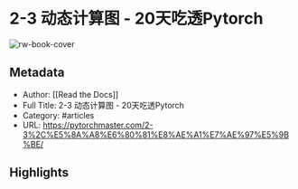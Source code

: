 # 2-3 动态计算图 - 20天吃透Pytorch

![rw-book-cover](https://readwise-assets.s3.amazonaws.com/static/images/article4.6bc1851654a0.png)

## Metadata
- Author: [[Read the Docs]]
- Full Title: 2-3 动态计算图 - 20天吃透Pytorch
- Category: #articles
- URL: https://pytorchmaster.com/2-3%2C%E5%8A%A8%E6%80%81%E8%AE%A1%E7%AE%97%E5%9B%BE/

## Highlights

